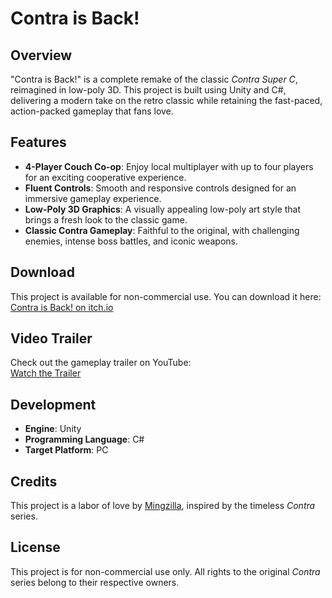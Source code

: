 # Contra is Back!

## Overview
"Contra is Back!" is a complete remake of the classic *Contra Super C*, reimagined in low-poly 3D. This project is built using Unity and C#, delivering a modern take on the retro classic while retaining the fast-paced, action-packed gameplay that fans love.

## Features
- **4-Player Couch Co-op**: Enjoy local multiplayer with up to four players for an exciting cooperative experience.
- **Fluent Controls**: Smooth and responsive controls designed for an immersive gameplay experience.
- **Low-Poly 3D Graphics**: A visually appealing low-poly art style that brings a fresh look to the classic game.
- **Classic Contra Gameplay**: Faithful to the original, with challenging enemies, intense boss battles, and iconic weapons.

## Download
This project is available for non-commercial use. You can download it here:  
[Contra is Back! on itch.io](https://mingzilla.itch.io/contra-is-back)

## Video Trailer
Check out the gameplay trailer on YouTube:  
[Watch the Trailer](https://www.youtube.com/watch?v=YiBEXY7B4BY)

## Development
- **Engine**: Unity
- **Programming Language**: C#
- **Target Platform**: PC

## Credits
This project is a labor of love by [Mingzilla](https://mingzilla.itch.io/), inspired by the timeless *Contra* series.

## License
This project is for non-commercial use only. All rights to the original *Contra* series belong to their respective owners.
